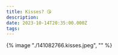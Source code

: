 ```yaml
---
title: Kisses? 😘
description: 
date: 2023-10-14T20:35:00.000Z
tags: 
---
```

{% image "./141082766.kisses.jpeg", "" %}